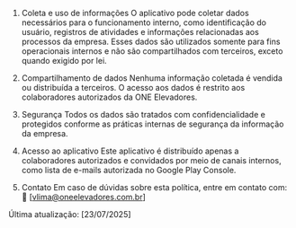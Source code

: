 1. Coleta e uso de informações
O aplicativo pode coletar dados necessários para o funcionamento interno, como identificação do usuário, registros de atividades e informações relacionadas aos processos da empresa.
Esses dados são utilizados somente para fins operacionais internos e não são compartilhados com terceiros, exceto quando exigido por lei.

2. Compartilhamento de dados
Nenhuma informação coletada é vendida ou distribuída a terceiros. O acesso aos dados é restrito aos colaboradores autorizados da ONE Elevadores.

3. Segurança
Todos os dados são tratados com confidencialidade e protegidos conforme as práticas internas de segurança da informação da empresa.

4. Acesso ao aplicativo
Este aplicativo é distribuído apenas a colaboradores autorizados e convidados por meio de canais internos, como lista de e-mails autorizada no Google Play Console.

5. Contato
Em caso de dúvidas sobre esta política, entre em contato com:
📧 [vlima@oneelevadores.com.br]

Última atualização: [23/07/2025]
